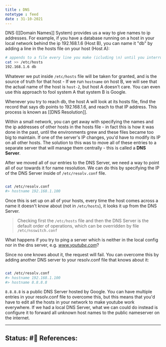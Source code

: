 ```yaml
---
title : DNS
notetype : feed
date : 31-10-2021
---
```


DNS ([[Domain Names]] System) provides us a way to give names to ip addresses. For example, if you have a database running on a host in your local network behind the ip 192.168.1.6 (Host B), you can name it "db" by adding a line in the hosts file on your host (Host A):

```bash
# appends to a file every line you make (icluding \n) until you interrupt
cat >> /etc/hosts
192.168.1.6 db

```

Whatever we put inside `/etc/hosts` file will be taken for granted, and is the source of truth for that host - If we run `hostname` on host B, we will see that the actual name of the host is `host-2`, but host A doesn't care. You can even use this approach to fool system A that system B is Google.

Whenever you try to reach db, the host A will look at its hosts file, find the record that says db points to 192.168.1.6, and reach to that IP address. This process is known as [[DNS Resolution]].

Within a small network, you can get away with specifying the names and the ip addresses of other hosts in the hosts file - in fact this is how it was done in the past, until the environments grew and these files became too big to maintain. If one of the server's IP changes, you'd have to modify its IP on all other hosts. The solution to this was to move all of these entries to a separate server that will manage them centrally - this is called a **DNS Server**.

After we moved all of our entries to the DNS Server, we need a way to point all of our towards it for name resolution. We can do this by specifying the IP of the DNS Server inside of `/etc/resolv.conf` file.

```bash

cat /etc/resolv.conf
#> hostname 192.168.1.100

```

Once this is set up on all of your hosts, every time the host comes across a name it doesn't know about (not in `/etc/hosts`), it looks it up from the DNS Server.

> Checking first the `/etc/hosts` file and then the DNS Server is the default order of operations, which can be overridden by file `/etc/nsswitch.conf`

What happens if you try to ping a server which is neither in the local config nor in the dns server, e.g. _www.youtube.com_?

Since no one knows about it, the request will fail. You can overcome this by adding another DNS server to your resolv.conf file that knows about it:

```bash

cat /etc/resolv.conf 
#> hostname 192.168.1.100 
#> hostname 8.8.8.8

```

`8.8.8.8` is a public DNS Server hosted by Google. You can have multiple entries in your resolv.conf file to overcome this, but this means that you'd have to edit all the hosts in your network to make youtube work everywhere. If we had a local DNS Server, what we can could do instead is configure it to forward all unknown host names to the public nameserver on the internet.

-----

Status: #🌲 
References:
-
